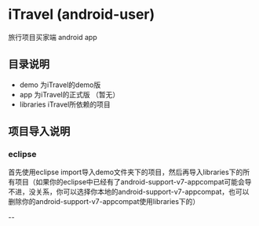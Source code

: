 # iTravel (android-user)

旅行项目买家端 android app

## 目录说明
- demo    为iTravel的demo版
- app     为iTravel的正式版 （暂无）
- libraries     iTravel所依赖的项目

## 项目导入说明
### eclipse
首先使用eclipse import导入demo文件夹下的项目，然后再导入libraries下的所有项目（如果你的eclipse中已经有了android-support-v7-appcompat可能会导不进，没关系，你可以选择你本地的android-support-v7-appcompat，也可以删除你的android-support-v7-appcompat使用libraries下的）

--